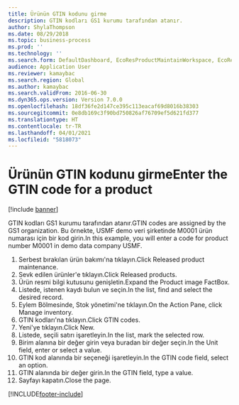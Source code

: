 ```yaml
---
title: Ürünün GTIN kodunu girme
description: GTIN kodları GS1 kurumu tarafından atanır.
author: ShylaThompson
ms.date: 08/29/2018
ms.topic: business-process
ms.prod: ''
ms.technology: ''
ms.search.form: DefaultDashboard, EcoResProductMaintainWorkspace, EcoResProductOpenCasesFormPart, EcoResProductDetailsExtended, InventItemGTIN, UnitOfMeasureLookup
audience: Application User
ms.reviewer: kamaybac
ms.search.region: Global
ms.author: kamaybac
ms.search.validFrom: 2016-06-30
ms.dyn365.ops.version: Version 7.0.0
ms.openlocfilehash: 18df36fe2d147ce395c113eacaf69d8016b38303
ms.sourcegitcommit: 0e8db169c3f90bd750826af76709ef5d621fd377
ms.translationtype: HT
ms.contentlocale: tr-TR
ms.lasthandoff: 04/01/2021
ms.locfileid: "5818073"
---
```

# <a name="enter-the-gtin-code-for-a-product"></a><span data-ttu-id="eb832-103">Ürünün GTIN kodunu girme</span><span class="sxs-lookup"><span data-stu-id="eb832-103">Enter the GTIN code for a product</span></span>

[!include [banner](../../includes/banner.md)]

<span data-ttu-id="eb832-104">GTIN kodları GS1 kurumu tarafından atanır.</span><span class="sxs-lookup"><span data-stu-id="eb832-104">GTIN codes are assigned by the GS1 organization.</span></span> <span data-ttu-id="eb832-105">Bu örnekte, USMF demo veri şirketinde M0001 ürün numarası için bir kod girin.</span><span class="sxs-lookup"><span data-stu-id="eb832-105">In this example, you will enter a code for product number M0001 in demo data company USMF.</span></span>

1. <span data-ttu-id="eb832-106">Serbest bırakılan ürün bakımı'na tıklayın.</span><span class="sxs-lookup"><span data-stu-id="eb832-106">Click Released product maintenance.</span></span>
2. <span data-ttu-id="eb832-107">Sevk edilen ürünler'e tıklayın.</span><span class="sxs-lookup"><span data-stu-id="eb832-107">Click Released products.</span></span>
3. <span data-ttu-id="eb832-108">Ürün resmi bilgi kutusunu genişletin.</span><span class="sxs-lookup"><span data-stu-id="eb832-108">Expand the Product image FactBox.</span></span>
4. <span data-ttu-id="eb832-109">Listede, istenen kaydı bulun ve seçin.</span><span class="sxs-lookup"><span data-stu-id="eb832-109">In the list, find and select the desired record.</span></span>
5. <span data-ttu-id="eb832-110">Eylem Bölmesinde, Stok yönetimi'ne tıklayın.</span><span class="sxs-lookup"><span data-stu-id="eb832-110">On the Action Pane, click Manage inventory.</span></span>
6. <span data-ttu-id="eb832-111">GTIN kodları'na tıklayın.</span><span class="sxs-lookup"><span data-stu-id="eb832-111">Click GTIN codes.</span></span>
7. <span data-ttu-id="eb832-112">Yeni'ye tıklayın.</span><span class="sxs-lookup"><span data-stu-id="eb832-112">Click New.</span></span>
8. <span data-ttu-id="eb832-113">Listede, seçili satırı işaretleyin.</span><span class="sxs-lookup"><span data-stu-id="eb832-113">In the list, mark the selected row.</span></span>
9. <span data-ttu-id="eb832-114">Birim alanına bir değer girin veya buradan bir değer seçin.</span><span class="sxs-lookup"><span data-stu-id="eb832-114">In the Unit field, enter or select a value.</span></span>
10. <span data-ttu-id="eb832-115">GTIN kod alanında bir seçeneği işaretleyin.</span><span class="sxs-lookup"><span data-stu-id="eb832-115">In the GTIN code field, select an option.</span></span>
11. <span data-ttu-id="eb832-116">GTIN alanında bir değer girin.</span><span class="sxs-lookup"><span data-stu-id="eb832-116">In the GTIN field, type a value.</span></span>
12. <span data-ttu-id="eb832-117">Sayfayı kapatın.</span><span class="sxs-lookup"><span data-stu-id="eb832-117">Close the page.</span></span>



[!INCLUDE[footer-include](../../../includes/footer-banner.md)]